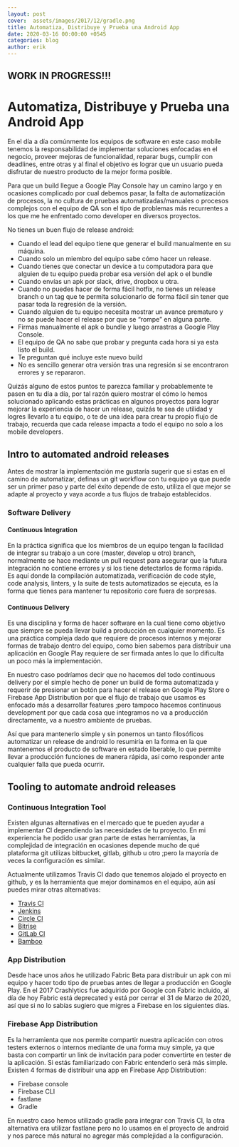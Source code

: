 ```yaml
---
layout: post
cover:  assets/images/2017/12/gradle.png
title: Automatiza, Distribuye y Prueba una Android App
date: 2020-03-16 00:00:00 +0545
categories: blog
author: erik
---
```


## WORK IN PROGRESS!!!

# Automatiza, Distribuye y Prueba una Android App

En el día a día comúnmente los equipos de software en este caso mobile tenemos la responsabilidad de implementar soluciones enfocadas en el negocio, proveer mejoras de funcionalidad, reparar bugs, cumplir con deadlines, entre otras y al final el objetivo es lograr que un usuario pueda disfrutar de nuestro producto de la mejor forma posible. 

Para que un build llegue a Google Play Console hay un camino largo y en ocasiones complicado por cual debemos pasar, la falta de automatización de procesos, la no cultura de pruebas automatizadas/manuales o procesos complejos con el equipo de QA son el tipo de problemas más recurrentes a los que me he enfrentado como developer en diversos proyectos.

No tienes un buen flujo de release android:

* Cuando el lead del equipo tiene que generar el build manualmente en su máquina.
* Cuando solo un miembro del equipo sabe cómo hacer un release.
* Cuando tienes que conectar un device a tu computadora para que alguien de tu equipo pueda probar esa versión del apk o el bundle
* Cuando envías un apk por slack, drive, dropbox u otra. 
* Cuando no puedes hacer de forma fácil hotfix, no tienes un release branch o un tag que te permita solucionarlo de forma fácil sin tener que pasar toda la regresión de la versión.
* Cuando alguien de tu equipo necesita mostrar un avance prematuro y no se puede hacer el release por que se “rompe” en alguna parte.
* Firmas manualmente el apk o bundle y luego arrastras a Google Play Console.
* El equipo de QA no sabe que probar y pregunta cada hora si ya esta listo el build.
* Te preguntan qué incluye este nuevo build
* No es sencillo generar otra versión tras una regresión si se encontraron errores y se repararon.

Quizás alguno de estos puntos te parezca familiar y probablemente te pasen en tu día a día, por tal razón quiero mostrar el cómo lo hemos solucionado aplicando estas prácticas en algunos proyectos para lograr mejorar la experiencia de hacer un release, quizás te sea de utilidad y logres llevarlo a tu equipo, o te de una idea para crear tu propio flujo de trabajo, recuerda que cada release impacta a todo el equipo no solo a los mobile developers.


## Intro to automated android releases

Antes de mostrar la implementación me gustaría sugerir que si estas en el camino de automatizar, definas un git workflow con tu equipo ya que puede ser un primer paso y parte del éxito depende de esto, utiliza el que mejor se adapte al proyecto y vaya acorde a tus flujos de trabajo establecidos.

### Software Delivery

#### Continuous Integration

En la práctica significa que los miembros de un equipo tengan la facilidad de integrar su trabajo a un core (master, develop u otro) branch, normalmente se hace mediante un pull request para asegurar que la futura integración no contiene errores y si los tiene detectarlos de forma rápida. 
Es aquí donde la compilación automatizada, verificación de code style, code analysis, linters, y la suite de tests automatizados se ejecuta, es la forma que tienes para mantener tu repositorio core fuera de sorpresas.

#### Continuous Delivery

Es una disciplina y forma de hacer software en la cual tiene como objetivo que siempre se pueda llevar build a producción en cualquier momento. Es una práctica compleja dado que requiere de procesos internos y mejorar formas de trabajo dentro del equipo, como bien sabemos para distribuir una aplicación en Google Play requiere de ser firmada antes lo que lo dificulta un poco más la implementación.

En nuestro caso podríamos decir que no hacemos del todo continuous delivery por el simple hecho de poner un build de forma automatizada y requerir de presionar un botón para hacer el release en Google Play Store o Firebase App Distribution por que el flujo de trabajo que usamos es enfocado más a desarrollar features ;pero tampoco hacemos continuous development por que cada cosa que integramos no va a producción directamente, va a nuestro ambiente de pruebas.

Así que para mantenerlo simple y sin ponernos un tanto filosóficos automatizar un release de android lo resumiría en la forma en la que mantenemos el producto de software en estado liberable, lo que permite llevar a producción funciones de manera rápida, así como responder ante cualquier falla que pueda ocurrir. 


## Tooling to automate android releases


### Continuous Integration Tool

Existen algunas alternativas en el mercado que te pueden ayudar a implementar CI dependiendo las necesidades de tu proyecto. En mi experiencia he podido usar gran parte de estas herramientas, la complejidad de integración en ocasiones depende mucho de qué plataforma git utilizas bitbucket, gitlab, github u otro ;pero la mayoría de veces la configuración es similar. 

Actualmente utilizamos Travis CI dado que tenemos alojado el proyecto en github, y es la herramienta que mejor dominamos en el equipo, aún así  puedes mirar otras alternativas:

* [Travis CI](https://docs.travis-ci.com/)
* [Jenkins](https://jenkins.io/doc/)
* [Circle CI](https://circleci.com/)
* [Bitrise](https://www.bitrise.io/)
* [GitLab CI](https://about.gitlab.com/stages-devops-lifecycle/continuous-integration/)
* [Bamboo](https://www.atlassian.com/es/software/bamboo)


### App Distribution

Desde hace unos años he utilizado Fabric Beta para distribuir un apk con mi equipo y hacer todo tipo de pruebas antes de llegar a producción en Google Play. En el 2017 Crashlytics fue adquirido por Google con Fabric incluido, al día de hoy Fabric está deprecated y está por cerrar el 31 de Marzo de 2020, así que si no lo sabías sugiero que migres a Firebase en los siguientes días.

### Firebase App Distribution

Es la herramienta que nos permite compartir nuestra aplicación con otros testers externos o internos mediante de una forma muy simple, ya que basta con compartir un link de invitación para poder convertirte en tester de la aplicación. Si estás familiarizado con Fabric entenderlo será más simple.
Existen 4 formas de distribuir una app en Firebase App Distribution: 

* Firebase console 
* Firebase CLI 
* fastlane 
* Gradle

En nuestro caso hemos utilizado gradle para integrar con Travis CI, la otra alternativa era utilizar fastlane pero no lo usamos en el proyecto de android y nos parece más natural no agregar más complejidad a la configuración.  
